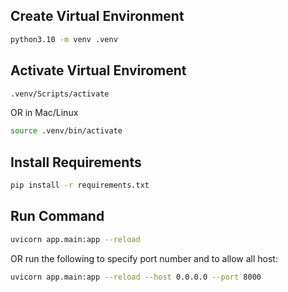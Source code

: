 ## Create Virtual Environment

```bash
python3.10 -m venv .venv
```

## Activate Virtual Enviroment

```bash
.venv/Scripts/activate
```

OR in Mac/Linux

```bash
source .venv/bin/activate
```

## Install Requirements

```bash
pip install -r requirements.txt
```

## Run Command

```bash
uvicorn app.main:app --reload
```

OR run the following to specify port number and to allow all host:

```bash
uvicorn app.main:app --reload --host 0.0.0.0 --port 8000

```